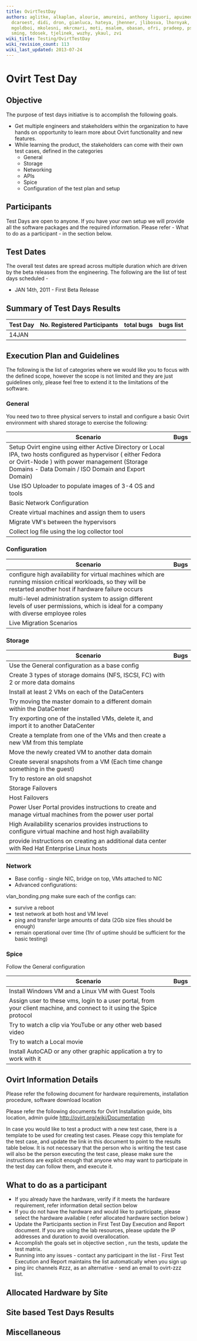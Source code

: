```yaml
---
title: OvirtTestDay
authors: aglitke, alkaplan, alourie, amureini, anthony liguori, apuimedo, atal, danken,
  dcaroest, didi, dron, gianluca, hateya, jhenner, jlibosva, lhornyak, lvernia, mburns,
  mgoldboi, mkolesni, mkrcmari, moti, msalem, obasan, ofri, pradeep, pstehlik, rvaknin,
  sming, tdosek, tjelinek, wuzhy, ykaul, zvi
wiki_title: Testing/OvirtTestDay
wiki_revision_count: 113
wiki_last_updated: 2013-07-24
---
```


# Ovirt Test Day

## Objective

The purpose of test days initiative is to accomplish the following goals.

*   Get multiple engineers and stakeholders within the organization to have hands on opportunity to learn more about Ovirt functionality and new features.
*   While learning the product, the stakeholders can come with their own test cases, defined in the categories
    -   General
    -   Storage
    -   Networking
    -   APIs
    -   Spice
    -   Configuration of the test plan and setup

## Participants

Test Days are open to anyone. If you have your own setup we will provide all the software packages and the required information. Please refer - What to do as a participant - in the section below.

## Test Dates

The overall test dates are spread across multiple duration which are driven by the beta releases from the engineering. The following are the list of test days scheduled -

*   JAN 14th, 2011 - First Beta Release

## Summary of Test Days Results

| Test Day | No. Registered Participants | total bugs | bugs list |
|----------|-----------------------------|------------|-----------|
| 14JAN    |                             |            |           |

## Execution Plan and Guidelines

The following is the list of categories where we would like you to focus with the defined scope, however the scope is not limited and they are just guidelines only, please feel free to extend it to the limitations of the software.

### General

You need two to three physical servers to install and configure a basic Ovirt environment with shared storage to exercise the following:

| Scenario                                                                                                                                                                                                               | Bugs |
|------------------------------------------------------------------------------------------------------------------------------------------------------------------------------------------------------------------------|------|
| Setup Ovirt engine using either Active Directory or Local IPA, two hosts configured as hypervisor ( either Fedora or Ovirt-Node ) with power management (Storage Domains - Data Domain / ISO Domain and Export Domain) |      |
| Use ISO Uploader to populate images of 3-4 OS and tools                                                                                                                                                                |      |
| Basic Network Configuration                                                                                                                                                                                            |      |
| Create virtual machines and assign them to users                                                                                                                                                                       |      |
| Migrate VM's between the hypervisors                                                                                                                                                                                   |      |
| Collect log file using the log collector tool                                                                                                                                                                          |      |

### Configuration

| Scenario                                                                                                                                                         | Bugs |
|------------------------------------------------------------------------------------------------------------------------------------------------------------------|------|
| configure high availability for virtual machines which are running mission critical workloads, so they will be restarted another host if hardware failure occurs |      |
| multi-level administration system to assign different levels of user permissions, which is ideal for a company with diverse employee roles                       |      |
| Live Migration Scenarios                                                                                                                                         |      |

### Storage

| Scenario                                                                                                  | Bugs |
|-----------------------------------------------------------------------------------------------------------|------|
| Use the General configuration as a base config                                                            |      |
| Create 3 types of storage domains (NFS, ISCSI, FC) with 2 or more data domains                            |      |
| Install at least 2 VMs on each of the DataCenters                                                         |      |
| Try moving the master domain to a different domain within the DataCenter                                  |      |
| Try exporting one of the installed VMs, delete it, and import it to another DataCenter                    |      |
| Create a template from one of the VMs and then create a new VM from this template                         |      |
| Move the newly created VM to another data domain                                                          |      |
| Create several snapshots from a VM (Each time change something in the guest)                              |      |
| Try to restore an old snapshot                                                                            |      |
| Storage Failovers                                                                                         |      |
| Host Failovers                                                                                            |      |
| Power User Portal provides instructions to create and manage virtual machines from the power user portal  |      |
| High Availability scenarios provides instructions to configure virtual machine and host high availability |      |
| provide instructions on creating an additional data center with Red Hat Enterprise Linux hosts            |      |

### Network

*   Base config - single NIC, bridge on top, VMs attached to NIC
*   Advanced configurations:

vlan_bonding.png make sure each of the configs can:

*   survive a reboot
*   test network at both host and VM level
*   ping and transfer large amounts of data (2Gb size files should be enough)
*   remain operational over time (1hr of uptime should be sufficient for the basic testing)

### Spice

Follow the General configuration

| Scenario                                                                                                               | Bugs |
|------------------------------------------------------------------------------------------------------------------------|------|
| Install Windows VM and a Linux VM with Guest Tools                                                                     |      |
| Assign user to these vms, login to a user portal, from your client machine, and connect to it using the Spice protocol |      |
| Try to watch a clip via YouTube or any other web based video                                                           |      |
| Try to watch a Local movie                                                                                             |      |
| Install AutoCAD or any other graphic application a try to work with it                                                 |      |

## Ovirt Information Details

Please refer the following document for hardware requirements, installation procedure, software download location

Please refer the following documents for Ovirt Installation guide, bits location, admin guide <http://ovirt.org/wiki/Documentation>

In case you would like to test a product with a new test case, there is a template to be used for creating test cases. Please copy this template for the test case, and update the link in this document to point to the results table below. It is not necessary that the person who is writing the test case will also be the person executing the test case, please make sure the instructions are explicit enough that anyone who may want to participate in the test day can follow them, and execute it.

## What to do as a participant

*   If you already have the hardware, verify if it meets the hardware requirement, refer information detail section below
*   If you do not have the hardware and would like to participate, please select the hardware available ( refer allocated hardware section below )
*   Update the Participants section in First Test Day Execution and Report document. If you are using the lab resources, please update the IP addresses and duration to avoid overallocation.
*   Accomplish the goals set in objective section , run the tests, update the test matrix.
*   Running into any issues - contact any participant in the list - First Test Execution and Report maintains the list automatically when you sign up
*   ping iirc channels #zzz, as an alternative - send an email to ovirt-zzz list.

## Allocated Hardware by Site

## Site based Test Days Results

## Miscellaneous
